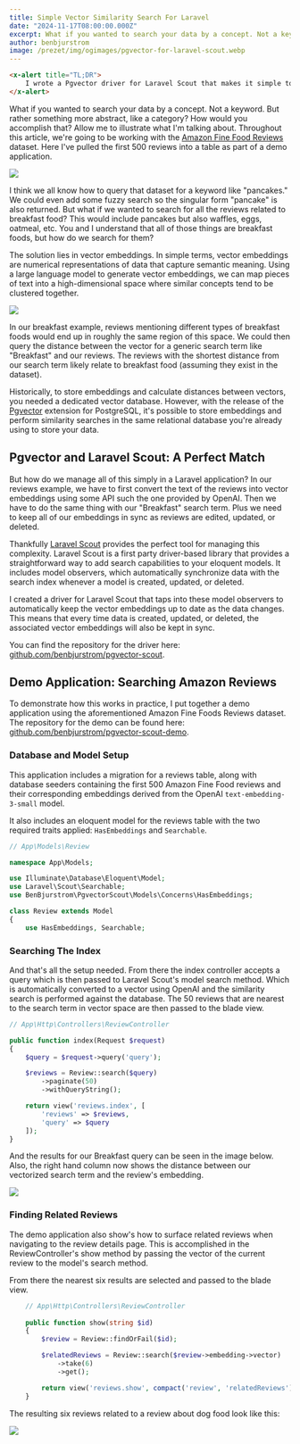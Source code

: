 ```yaml
---
title: Simple Vector Similarity Search For Laravel
date: "2024-11-17T08:00:00.000Z"
excerpt: What if you wanted to search your data by a concept. Not a keyword. But rather something more abstract, like a category? How would you accomplish that?
author: benbjurstrom
image: /prezet/img/ogimages/pgvector-for-laravel-scout.webp
---
```


```html +parse
<x-alert title="TL;DR">
    I wrote a Pgvector driver for Laravel Scout that makes it simple to search and maintain vector embeddings. Scout works well with pgvector since its model observers will automatically keep the vector embeddings up to date. The repository for the package can be found here: <a class="text-primary-600 font-medium external-link" href="https://github.com/benbjurstrom/pgvector-scout">github.com/benbjurstrom/pgvector-scout</a>
</x-alert>
```

What if you wanted to search your data by a concept. Not a keyword. But rather something more abstract, like a category? How would you accomplish that? Allow me to illustrate what I'm talking about. Throughout this article, we're going to be working with the [Amazon Fine Food Reviews](https://www.kaggle.com/datasets/snap/amazon-fine-food-reviews) dataset. Here I've pulled the first 500 reviews into a table as part of a demo application.

![](pgvector-for-laravel-scout-20241117075705970.webp)

I think we all know how to query that dataset for a keyword like "pancakes." We could even add some fuzzy search so the singular form "pancake" is also returned. But what if we wanted to search for all the reviews related to breakfast food? This would include pancakes but also waffles, eggs, oatmeal, etc. You and I understand that all of those things are breakfast foods, but how do we search for them?

The solution lies in vector embeddings. In simple terms, vector embeddings are numerical representations of data that capture semantic meaning. Using a large language model to generate vector embeddings, we can map pieces of text into a high-dimensional space where similar concepts tend to be clustered together. 

![](pgvector-for-laravel-scout-20241117121438216.webp)

In our breakfast example, reviews mentioning different types of breakfast foods would end up in roughly the same region of this space. We could then query the distance between the vector for a generic search term like "Breakfast" and our reviews. The reviews with the shortest distance from our search term likely relate to breakfast food (assuming they exist in the dataset).

Historically, to store embeddings and calculate distances between vectors, you needed a dedicated vector database. However, with the release of the [Pgvector](https://github.com/pgvector/pgvector) extension for PostgreSQL, it's possible to store embeddings and perform similarity searches in the same relational database you're already using to store your data. 

## Pgvector and Laravel Scout: A Perfect Match

But how do we manage all of this simply in a Laravel application? In our reviews example, we have to first convert the text of the reviews into vector embeddings using some API such the one provided by OpenAI. Then we have to do the same thing with our "Breakfast" search term. Plus we need to keep all of our embeddings in sync as reviews are edited, updated, or deleted.

Thankfully [Laravel Scout](https://laravel.com/docs/11.x/scout) provides the perfect tool for managing this complexity. Laravel Scout is a first party driver-based library that provides a straightforward way to add search capabilities to your eloquent models. It includes model observers, which automatically synchronize data with the search index whenever a model is created, updated, or deleted.

I created a driver for Laravel Scout that taps into these model observers to automatically keep the vector embeddings up to date as the data changes. This means that every time data is created, updated, or deleted, the associated vector embeddings will also be kept in sync.

You can find the repository for the driver here: [github.com/benbjurstrom/pgvector-scout](https://github.com/benbjurstrom/pgvector-scout).

## Demo Application: Searching Amazon Reviews

To demonstrate how this works in practice, I put together a demo application using the aforementioned Amazon Fine Foods Reviews dataset. The repository for the demo can be found here: [github.com/benbjurstrom/pgvector-scout-demo](https://github.com/benbjurstrom/pgvector-scout-demo).

### Database and Model Setup
This application includes a migration for a reviews table, along with database seeders containing the first 500 Amazon Fine Food reviews and their corresponding embeddings derived from the OpenAI `text-embedding-3-small` model.

It also includes an eloquent model for the reviews table with the two required traits applied: `HasEmbeddings` and `Searchable`.
```php
// App\Models\Review

namespace App\Models;

use Illuminate\Database\Eloquent\Model;
use Laravel\Scout\Searchable;
use BenBjurstrom\PgvectorScout\Models\Concerns\HasEmbeddings;

class Review extends Model
{
    use HasEmbeddings, Searchable;
```

### Searching The Index
And that's all the setup needed. From there the index controller accepts a query which is then passed to Laravel Scout's model search method. Which is automatically converted to a vector using OpenAI and the similarity search is performed against the database. The 50 reviews that are nearest to the search term in vector space are then passed to the blade view.

```php
// App\Http\Controllers\ReviewController

public function index(Request $request)
{
	$query = $request->query('query');

	$reviews = Review::search($query)
		->paginate(50)
		->withQueryString();

	return view('reviews.index', [
		'reviews' => $reviews,
		'query' => $query
	]);
}
```

And the results for our Breakfast query can be seen in the image below. Also, the right hand column now shows the distance between our vectorized search term and the review's embedding.

![](pgvector-for-laravel-scout-20241117075544162.webp)

### Finding Related Reviews
The demo application also show's how to surface related reviews when navigating to the review details page. This is accomplished in the ReviewController's show method by passing the vector of the current review to the model's search method.

From there the nearest six results are selected and passed to the blade view.

```php
    // App\Http\Controllers\ReviewController
    
    public function show(string $id)
    {
        $review = Review::findOrFail($id);

        $relatedReviews = Review::search($review->embedding->vector)
            ->take(6)
            ->get();

        return view('reviews.show', compact('review', 'relatedReviews'));
    }
```

The resulting six reviews related to a review about dog food look like this:

![](pgvector-for-laravel-scout-20241117122737083.webp)
